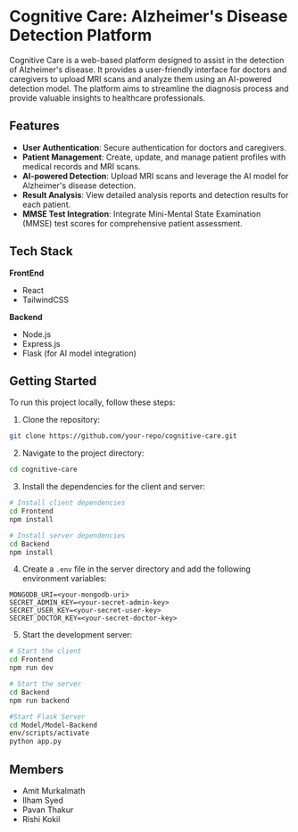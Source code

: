 # Cognitive Care: Alzheimer's Disease Detection Platform

Cognitive Care is a web-based platform designed to assist in the detection of Alzheimer's disease. It provides a user-friendly interface for doctors and caregivers to upload MRI scans and analyze them using an AI-powered detection model. The platform aims to streamline the diagnosis process and provide valuable insights to healthcare professionals.

## Features

- **User Authentication**: Secure authentication for doctors and caregivers.
- **Patient Management**: Create, update, and manage patient profiles with medical records and MRI scans.
- **AI-powered Detection**: Upload MRI scans and leverage the AI model for Alzheimer's disease detection.
- **Result Analysis**: View detailed analysis reports and detection results for each patient.
- **MMSE Test Integration**: Integrate Mini-Mental State Examination (MMSE) test scores for comprehensive patient assessment.

## Tech Stack

**FrontEnd**
- React
- TailwindCSS

**Backend**
- Node.js
- Express.js
- Flask (for AI model integration)

## Getting Started

To run this project locally, follow these steps:

1. Clone the repository:

```bash
git clone https://github.com/your-repo/cognitive-care.git
```

2. Navigate to the project directory:

```bash
cd cognitive-care
```

3. Install the dependencies for the client and server:

```bash
# Install client dependencies
cd Frontend
npm install

# Install server dependencies
cd Backend
npm install
```

4. Create a `.env` file in the server directory and add the following environment variables:

```
MONGODB_URI=<your-mongodb-uri>
SECRET_ADMIN_KEY=<your-secret-admin-key>
SECRET_USER_KEY=<your-secret-user-key>
SECRET_DOCTOR_KEY=<your-secret-doctor-key>
```

5. Start the development server:

```bash
# Start the client
cd Frontend
npm run dev

# Start the server
cd Backend
npm run backend

#Start Flask Server
cd Model/Model-Backend
env/scripts/activate
python app.py
```

## Members

- Amit Murkalmath 
- Ilham Syed
- Pavan Thakur
- Rishi Kokil